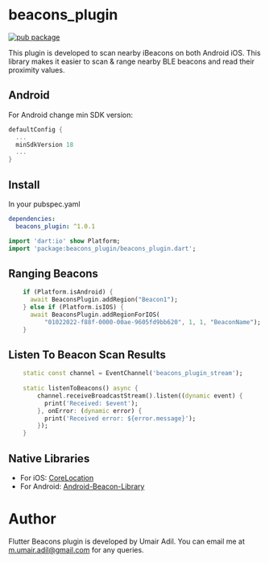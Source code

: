 # beacons_plugin

[![pub package](https://img.shields.io/pub/v/beacons_plugin)](https://pub.dev/packages/beacons_plugin)


This plugin is developed to scan nearby iBeacons on both Android iOS. This library makes it easier to scan & range nearby BLE beacons and read their proximity values.

## Android
For Android change min SDK version:

```groovy
defaultConfig {
  ...
  minSdkVersion 18
  ...
}
```

## Install
In your pubspec.yaml

```yaml
dependencies:
  beacons_plugin: ^1.0.1
```

```dart
import 'dart:io' show Platform;
import 'package:beacons_plugin/beacons_plugin.dart';
```

## Ranging Beacons

```dart
    if (Platform.isAndroid) {
      await BeaconsPlugin.addRegion("Beacon1");
    } else if (Platform.isIOS) {
      await BeaconsPlugin.addRegionForIOS(
          "01022022-f88f-0000-00ae-9605fd9bb620", 1, 1, "BeaconName");
    }
```

## Listen To Beacon Scan Results

```dart
    static const channel = EventChannel('beacons_plugin_stream');
    
    static listenToBeacons() async {
        channel.receiveBroadcastStream().listen((dynamic event) {
          print('Received: $event');
        }, onError: (dynamic error) {
          print('Received error: ${error.message}');
        });
    }
```

## Native Libraries

* For iOS: [CoreLocation](https://developer.apple.com/documentation/corelocation/)
* For Android: [Android-Beacon-Library](https://github.com/AltBeacon/android-beacon-library) 

# Author

Flutter Beacons plugin is developed by Umair Adil. You can email me at <m.umair.adil@gmail.com> for any queries.